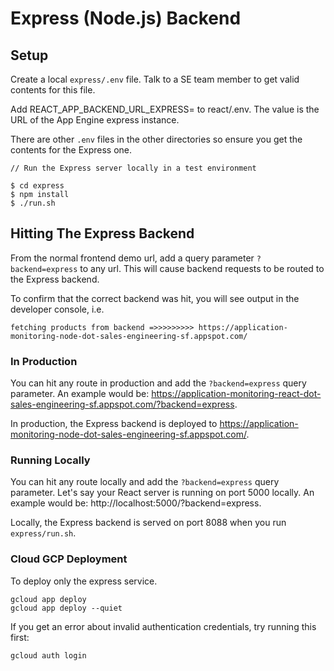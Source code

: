 # Express (Node.js) Backend

## Setup

Create a local `express/.env` file. Talk to a SE team member to get valid contents for this file.

Add REACT_APP_BACKEND_URL_EXPRESS=<value> to react/.env. The value is the URL of the App Engine express instance.

There are other `.env` files in the other directories so ensure you get the contents for the Express one.

```
// Run the Express server locally in a test environment

$ cd express
$ npm install
$ ./run.sh
```

## Hitting The Express Backend

From the normal frontend demo url, add a query parameter `?backend=express` to any url. This will cause backend requests to be routed to the Express backend.

To confirm that the correct backend was hit, you will see output in the developer console, i.e.

```
fetching products from backend =>>>>>>>>> https://application-monitoring-node-dot-sales-engineering-sf.appspot.com/
```

### In Production

You can hit any route in production and add the `?backend=express` query parameter. An example would be: https://application-monitoring-react-dot-sales-engineering-sf.appspot.com/?backend=express.

In production, the Express backend is deployed to https://application-monitoring-node-dot-sales-engineering-sf.appspot.com/.

### Running Locally

You can hit any route locally and add the `?backend=express` query parameter. Let's say your React server is running on port 5000 locally. An example would be: http://localhost:5000/?backend=express.

Locally, the Express backend is served on port 8088 when you run `express/run.sh`.

### Cloud GCP Deployment

To deploy only the express service.

```
gcloud app deploy
gcloud app deploy --quiet
```

If you get an error about invalid authentication credentials, try running this first:

```
gcloud auth login
```
